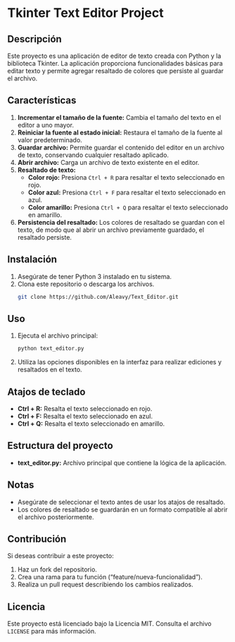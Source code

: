 # Tkinter Text Editor Project

## Descripción
Este proyecto es una aplicación de editor de texto creada con Python y la biblioteca Tkinter. La aplicación proporciona funcionalidades básicas para editar texto y permite agregar resaltado de colores que persiste al guardar el archivo.

## Características
1. **Incrementar el tamaño de la fuente:** Cambia el tamaño del texto en el editor a uno mayor.
2. **Reiniciar la fuente al estado inicial:** Restaura el tamaño de la fuente al valor predeterminado.
3. **Guardar archivo:** Permite guardar el contenido del editor en un archivo de texto, conservando cualquier resaltado aplicado.
4. **Abrir archivo:** Carga un archivo de texto existente en el editor.
5. **Resaltado de texto:**
   - **Color rojo:** Presiona `Ctrl + R` para resaltar el texto seleccionado en rojo.
   - **Color azul:** Presiona `Ctrl + F` para resaltar el texto seleccionado en azul.
   - **Color amarillo:** Presiona `Ctrl + Q` para resaltar el texto seleccionado en amarillo.
6. **Persistencia del resaltado:** Los colores de resaltado se guardan con el texto, de modo que al abrir un archivo previamente guardado, el resaltado persiste.

## Instalación
1. Asegúrate de tener Python 3 instalado en tu sistema.
2. Clona este repositorio o descarga los archivos.
   ```bash
   git clone https://github.com/Aleavy/Text_Editor.git
   ```

## Uso
1. Ejecuta el archivo principal:
   ```bash
   python text_editor.py
   ```
2. Utiliza las opciones disponibles en la interfaz para realizar ediciones y resaltados en el texto.

## Atajos de teclado
- **Ctrl + R:** Resalta el texto seleccionado en rojo.
- **Ctrl + F:** Resalta el texto seleccionado en azul.
- **Ctrl + Q:** Resalta el texto seleccionado en amarillo.

## Estructura del proyecto
- **text_editor.py:** Archivo principal que contiene la lógica de la aplicación.


## Notas
- Asegúrate de seleccionar el texto antes de usar los atajos de resaltado.
- Los colores de resaltado se guardarán en un formato compatible al abrir el archivo posteriormente.

## Contribución
Si deseas contribuir a este proyecto:
1. Haz un fork del repositorio.
2. Crea una rama para tu función (“feature/nueva-funcionalidad”).
3. Realiza un pull request describiendo los cambios realizados.

## Licencia
Este proyecto está licenciado bajo la Licencia MIT. Consulta el archivo `LICENSE` para más información.

